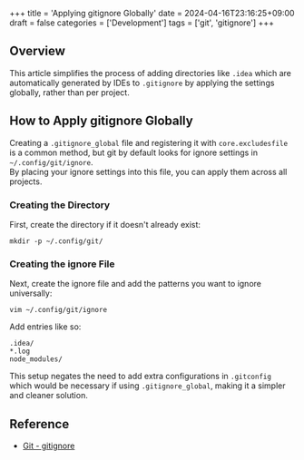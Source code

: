 +++
title = 'Applying gitignore Globally'
date = 2024-04-16T23:16:25+09:00
draft = false
categories = ['Development']
tags = ['git', 'gitignore']
+++

## Overview
This article simplifies the process of adding directories like `.idea` which are automatically generated by IDEs to `.gitignore` by applying the settings globally, rather than per project.

## How to Apply gitignore Globally

Creating a `.gitignore_global` file and registering it with `core.excludesfile` is a common method, but git by default looks for ignore settings in `~/.config/git/ignore`.  
By placing your ignore settings into this file, you can apply them across all projects.

### Creating the Directory

First, create the directory if it doesn't already exist:

```shell
mkdir -p ~/.config/git/
```

### Creating the ignore File

Next, create the ignore file and add the patterns you want to ignore universally:

```shell
vim ~/.config/git/ignore
```

Add entries like so:
```
.idea/
*.log
node_modules/
```

This setup negates the need to add extra configurations in `.gitconfig` which would be necessary if using `.gitignore_global`, making it a simpler and cleaner solution.

## Reference
* [Git - gitignore](https://git-scm.com/docs/gitignore)

